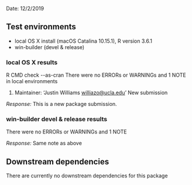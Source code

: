 Date: 12/2/2019
## Test environments
+ local OS X install (macOS Catalina 10.15.1), R version 3.6.1
+ win-builder (devel & release)

### local OS X results
R CMD check --as-cran
There were no ERRORs or WARNINGs and 1 NOTE in local environments

1. Maintainer: ‘Justin Williams <williazo@ucla.edu>’
New submission

*Response:* This is a new package submission.

### win-builder devel & release results
There were no ERRORs or WARNINGs and 1 NOTE

*Response:* Same note as above

## Downstream dependencies
There are currently no downstream dependencies for this package
